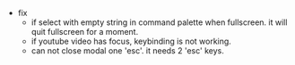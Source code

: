 * fix
    - if select with empty string in command palette when fullscreen.
        it will quit fullscreen for a moment.
    - if youtube video has focus, keybinding is not working.
    - can not close modal one 'esc'. it needs 2 'esc' keys.
